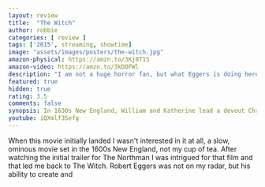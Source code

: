 ```yaml
---
layout: review
title:  "The Witch"
author: robbie
categories: [ review ]
tags: ['2015', streaming, showtime]
image: "assets/images/posters/the-witch.jpg"
amazon-physical: https://amzn.to/3Kj8T1S
amazon-video: https://amzn.to/3kDOFWl
description: "I am not a huge horror fan, but what Eggers is doing here is creepy and unsettling in the most entertaining way."
featured: true
hidden: true
rating: 3.5
comments: false
synopsis: In 1630s New England, William and Katherine lead a devout Christian life with five children, homesteading on the edge of an impassable wilderness, exiled from their settlement when William defies the local church. When their newborn son vanishes and crops mysteriously fail, the family turns on one another.
youtube: iQXmlf3Sefg
---
```


When this movie initially landed I wasn't interested in it at all, a slow, ominous movie set in the 1600s New England, not my cup of tea.  After watching the initial trailer for The Northman I was intrigued for that film and that led me back to The Witch.  Robert Eggers was not on my radar, but his ability to create and 
